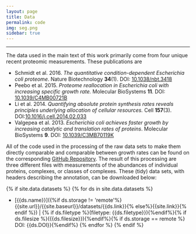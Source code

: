 ```yaml
---
layout: page
title: Data
permalink: code
img: seg.png
sidebar: true
---
```


---

The data used in the main text of this work primarily come from four unique recent 
proteomic measurements. These publications are 

* Schmidt et al. 2016. *The quantitative condition-dependent Escherichia coli proteome*. Nature Biotechnology **34**(1). DOI: [10.1038/nbt.3418](https:/doi.org/10.1038/nbt.3418)
* Peebo et al. 2015. *Proteome reallocation in Escherichia coli with increasing specific growth rate.* Molecular BioSystems **11**. DOI: [10.1039/C4MB00721B](https://doi.org/10.1039/C4MB00721B)
* Li et al. 2014. *Quantifying absolute protein synthesis rates reveals principles underlying allocation of cellular resources.* Cell **157**(3). DOI:[10.1016/j.cell.2014.02.033](https://doi.org/10.1016/j.cell.2014.02.033)
* Valgepea et al. 2013. *Escherichia coli achieves faster growth by increasing catalytic and translation rates of proteins*. Molecular BioSystems **9**. DOI: [10.1039/C3MB70119K](https://doi.org/10.1039/C3MB70119K)

All of the code used in the processing of the raw data sets to make them directly comparable
and comparable between growth rates can be found on the corresponding [GitHub Repository](https://github.com/rpgroup-pboc/growth_limits). The result of this processing are three different files with measurements of the abundances of individual proteins, complexes, or classes of complexes. These (tidy) data sets, with headers describing the annotation, can be downloaded below:

{% if site.data.datasets %}
{% for ds in site.data.datasets %}
* [{{ds.name}}]({%if ds.storage !=
  'remote'%}{{site.url}}/{{site.baseurl}}/datasets/{{ds.link}}{%
  else%}{{site.link}}{% endif %}) \| {% if ds.filetype %}(filetype:
  {{ds.filetype}}){%endif%}{% if ds.filesize %}({{ds.filesize}}){%endif%}{%
  if ds.storage == remote %} DOI: {{ds.DOI}}{%endif%}
{% endfor %}
{% endif %}
